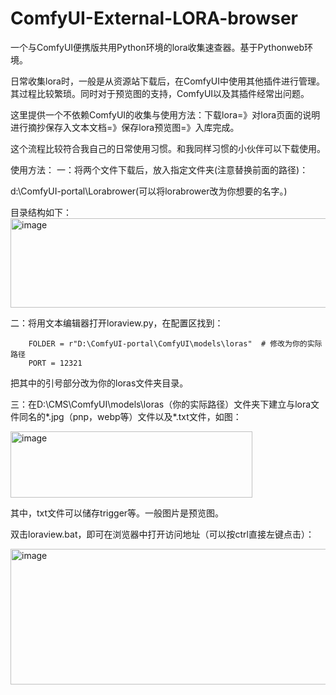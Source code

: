 # ComfyUI-External-LORA-browser

一个与ComfyUI便携版共用Python环境的lora收集速查器。基于Pythonweb环境。

日常收集lora时，一般是从资源站下载后，在ComfyUI中使用其他插件进行管理。其过程比较繁琐。同时对于预览图的支持，ComfyUI以及其插件经常出问题。

这里提供一个不依赖ComfyUI的收集与使用方法：下载lora=》对lora页面的说明进行摘抄保存入文本文档=》保存lora预览图=》入库完成。

这个流程比较符合我自己的日常使用习惯。和我同样习惯的小伙伴可以下载使用。

使用方法：
一：将两个文件下载后，放入指定文件夹(注意替换前面的路径)：

d:\ComfyUI-portal\Lorabrower(可以将lorabrower改为你想要的名字。)

目录结构如下：
<img width="617" height="143" alt="image" src="https://github.com/user-attachments/assets/0b65293f-02e5-40f8-87da-fe5c551b3f2f" />

                      
二：将用文本编辑器打开loraview.py，在配置区找到：

        FOLDER = r"D:\ComfyUI-portal\ComfyUI\models\loras"  # 修改为你的实际路径
        PORT = 12321
        
把其中的引号部分改为你的loras文件夹目录。

三：在D:\CMS\ComfyUI\models\loras（你的实际路径）文件夹下建立与lora文件同名的*.jpg（pnp，webp等）文件以及*.txt文件，如图：

<img width="387" height="106" alt="image" src="https://github.com/user-attachments/assets/2578d3c7-969b-4237-ab83-17cad6683d8f" />

其中，txt文件可以储存trigger等。一般图片是预览图。

双击loraview.bat，即可在浏览器中打开访问地址（可以按ctrl直接左键点击）：

<img width="695" height="217" alt="image" src="https://github.com/user-attachments/assets/5ab2ea82-6675-43fc-93d1-3d3f87fe04a0" />
